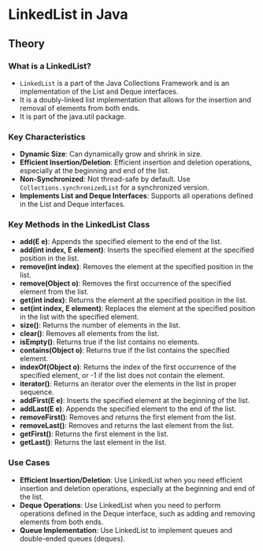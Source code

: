 # LinkedList in Java

## Theory

### What is a LinkedList?

- `LinkedList` is a part of the Java Collections Framework and is an implementation of the List and Deque interfaces.
- It is a doubly-linked list implementation that allows for the insertion and removal of elements from both ends.
- It is part of the java.util package.

### Key Characteristics

- **Dynamic Size**: Can dynamically grow and shrink in size.
- **Efficient Insertion/Deletion**: Efficient insertion and deletion operations, especially at the beginning and end of the list.
- **Non-Synchronized**: Not thread-safe by default. Use `Collections.synchronizedList` for a synchronized version.
- **Implements List and Deque Interfaces**: Supports all operations defined in the List and Deque interfaces.

### Key Methods in the LinkedList Class

- **add(E e)**: Appends the specified element to the end of the list.
- **add(int index, E element)**: Inserts the specified element at the specified position in the list.
- **remove(int index)**: Removes the element at the specified position in the list.
- **remove(Object o)**: Removes the first occurrence of the specified element from the list.
- **get(int index)**: Returns the element at the specified position in the list.
- **set(int index, E element)**: Replaces the element at the specified position in the list with the specified element.
- **size()**: Returns the number of elements in the list.
- **clear()**: Removes all elements from the list.
- **isEmpty()**: Returns true if the list contains no elements.
- **contains(Object o)**: Returns true if the list contains the specified element.
- **indexOf(Object o)**: Returns the index of the first occurrence of the specified element, or -1 if the list does not contain the element.
- **iterator()**: Returns an iterator over the elements in the list in proper sequence.
- **addFirst(E e)**: Inserts the specified element at the beginning of the list.
- **addLast(E e)**: Appends the specified element to the end of the list.
- **removeFirst()**: Removes and returns the first element from the list.
- **removeLast()**: Removes and returns the last element from the list.
- **getFirst()**: Returns the first element in the list.
- **getLast()**: Returns the last element in the list.

### Use Cases

- **Efficient Insertion/Deletion**: Use LinkedList when you need efficient insertion and deletion operations, especially at the beginning and end of the list.
- **Deque Operations**: Use LinkedList when you need to perform operations defined in the Deque interface, such as adding and removing elements from both ends.
- **Queue Implementation**: Use LinkedList to implement queues and double-ended queues (deques).
